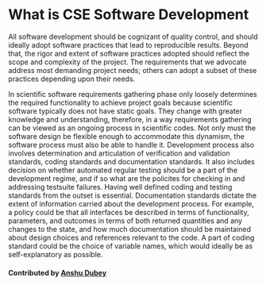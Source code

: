 # What is CSE Software Development

All software development should be cognizant of quality control, and should ideally adopt software practices that lead to reproducible results.  Beyond that, the rigor and extent of software practices adopted should reflect the scope and complexity of the project. The requirements that we advocate address most demanding project needs; others can adopt a subset of these practices depending upon their needs.

In scientific software requirements gathering phase only loosely determines the required functionality to achieve project goals  because scientific software typically does not have static goals. They change with greater knowledge and understanding, therefore, in  a way requirements gathering can be viewed as an ongoing process in scientific codes. Not only must the software design be flexible enough to accommodate this dynamism, the software process must also be able to handle it. Development process also involves determination and articulation of verification and validation standards, coding standards and documentation standards. It also includes decision on whether automated regular testing should be a part of the development regime, and if so what are the policites for checking in and addressing testsuite failures.  Having well defined coding and testing standards from the outset is essential.  Documentation  standards dictate the extent of information carried about the development process.  For example, a policy could be that all interfaces  be  described  in  terms  of  functionality, parameters,  and outcomes  in  terms  of  both  returned  quantities  and  any  changes  to  the  state, and how much documentation should be maintained about design choices and references  relevant  to  the code.  A  part  of  coding  standard  could  be  the  choice  of  variable names,  which  would ideally  be  as  self-explanatory  as  possible.

#### Contributed by [Anshu Dubey](https://github.com/adubey64)

<!---
Publish: yes
Categories: planning
Topics: development
Tags:
Level: 0
Prerequisites: none
Aggregate: none
--->
